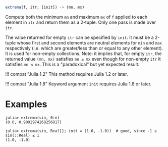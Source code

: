 ```julia
extrema(f, itr; [init]) -> (mn, mx)
```

Compute both the minimum `mn` and maximum `mx` of `f` applied to each element in `itr` and return them as a 2-tuple. Only one pass is made over `itr`.

The value returned for empty `itr` can be specified by `init`. It must be a 2-tuple whose first and second elements are neutral elements for `min` and `max` respectively (i.e. which are greater/less than or equal to any other element). It is used for non-empty collections. Note: it implies that, for empty `itr`, the returned value `(mn, mx)` satisfies `mn ≥ mx` even though for non-empty `itr` it  satisfies `mn ≤ mx`.  This is a "paradoxical" but yet expected result.

!!! compat "Julia 1.2"
    This method requires Julia 1.2 or later.


!!! compat "Julia 1.8"
    Keyword argument `init` requires Julia 1.8 or later.


# Examples

```jldoctest
julia> extrema(sin, 0:π)
(0.0, 0.9092974268256817)

julia> extrema(sin, Real[]; init = (1.0, -1.0))  # good, since -1 ≤ sin(::Real) ≤ 1
(1.0, -1.0)
```
